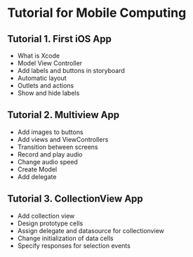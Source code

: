 # Tutorial for Mobile Computing
## Tutorial 1. First iOS App
- What is Xcode
- Model View Controller
- Add labels and buttons in storyboard
- Automatic layout
- Outlets and actions
- Show and hide labels

## Tutorial 2. Multiview App
- Add images to buttons
- Add views and ViewControllers
- Transition between screens
- Record and play audio
- Change audio speed
- Create Model
- Add delegate

## Tutorial 3. CollectionView App
- Add collection view
- Design prototype cells
- Assign delegate and datasource for collectionview
- Change initialization of data cells
- Specify responses for selection events

